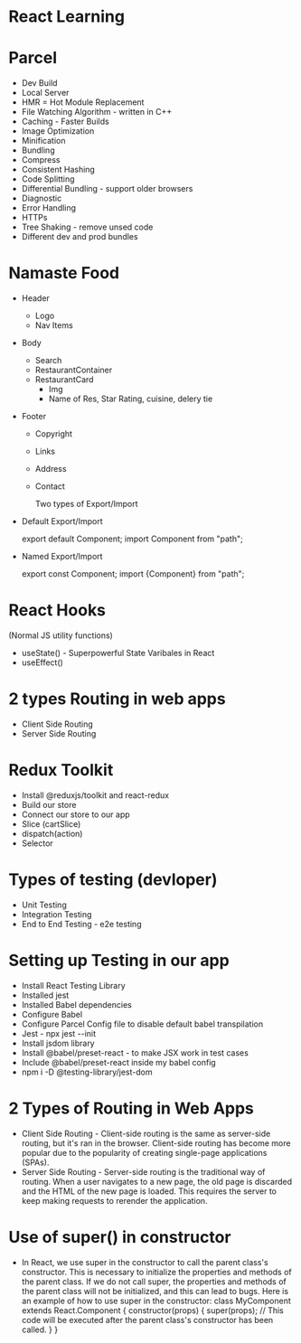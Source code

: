 # React Learning

# Parcel

- Dev Build
- Local Server
- HMR = Hot Module Replacement
- File Watching Algorithm - written in C++
- Caching - Faster Builds
- Image Optimization
- Minification
- Bundling
- Compress
- Consistent Hashing
- Code Splitting
- Differential Bundling - support older browsers
- Diagnostic
- Error Handling
- HTTPs
- Tree Shaking - remove unsed code
- Different dev and prod bundles

# Namaste Food

- Header
  - Logo
  - Nav Items
- Body
  - Search
  - RestaurantContainer
  - RestaurantCard
    - Img
    - Name of Res, Star Rating, cuisine, delery tie
- Footer

  - Copyright
  - Links
  - Address
  - Contact

    Two types of Export/Import

- Default Export/Import

  export default Component;
  import Component from "path";

- Named Export/Import

  export const Component;
  import {Component} from "path";

# React Hooks

(Normal JS utility functions)

- useState() - Superpowerful State Varibales in React
- useEffect()


#  2 types Routing in web apps
 - Client Side Routing
 - Server Side Routing
 # Redux Toolkit
  - Install @reduxjs/toolkit and react-redux
  - Build our store
  - Connect our store to our app
  - Slice (cartSlice)
  - dispatch(action)
  - Selector


# Types of testing (devloper)
 - Unit Testing
 - Integration Testing
 - End to End Testing - e2e testing

# Setting up Testing in our app
 - Install React Testing Library
 - Installed jest
 - Installed Babel dependencies
 - Configure Babel 
 - Configure Parcel Config file to disable default babel transpilation 
 - Jest  - npx jest --init
 - Install jsdom library
 - Install @babel/preset-react - to make JSX work in test cases
 - Include @babel/preset-react inside my babel config
 - npm i -D @testing-library/jest-dom


# 2 Types of Routing in Web Apps

- Client Side Routing - Client-side routing is the same as server-side routing, but it's ran in the browser. Client-side routing has become more popular due to the popularity of creating single-page applications (SPAs).
- Server Side Routing - Server-side routing is the traditional way of routing. When a user navigates to a new page, the old page is discarded and the HTML of the new page is loaded. This requires the server to keep making requests to rerender the application.

# Use of super() in constructor

- In React, we use super in the constructor to call the parent class's constructor. This is necessary to initialize the properties and methods of the parent class. If we do not call super, the properties and methods of the parent class will not be initialized, and this can lead to bugs.
  Here is an example of how to use super in the constructor:
  class MyComponent extends React.Component {
  constructor(props) {
  super(props);
  // This code will be executed after the parent class's constructor has been called.
  }
  }
